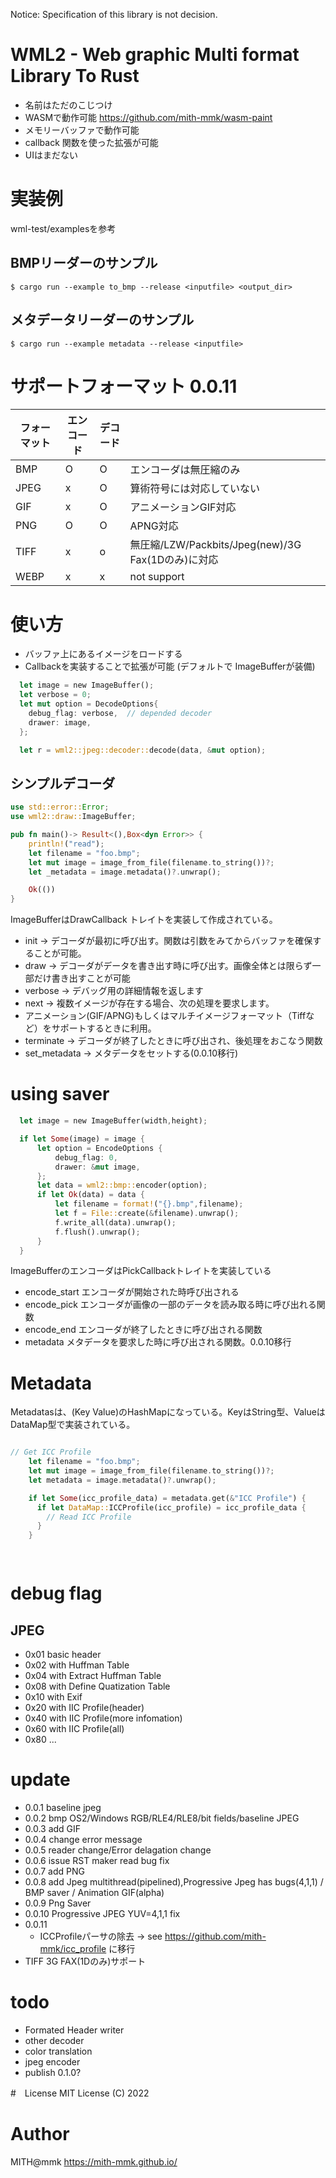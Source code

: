 Notice: Specification of this library is not decision.

# WML2 - Web graphic Multi format Library To Rust
- 名前はただのこじつけ
- WASMで動作可能 https://github.com/mith-mmk/wasm-paint
- メモリーバッファで動作可能
- callback 関数を使った拡張が可能
- UIはまだない

# 実装例
wml-test/examplesを参考

## BMPリーダーのサンプル
```
$ cargo run --example to_bmp --release <inputfile> <output_dir>
```

## メタデータリーダーのサンプル

```
$ cargo run --example metadata --release <inputfile>
```

# サポートフォーマット 0.0.11

|フォーマット|エンコード|デコード|  |
|------|---|---|--|
|BMP|O|O|エンコーダは無圧縮のみ|
|JPEG|x|O|算術符号には対応していない|
|GIF|x|O|アニメーションGIF対応|
|PNG|O|O|APNG対応|
|TIFF|x|o|無圧縮/LZW/Packbits/Jpeg(new)/3G Fax(1Dのみ)に対応|
|WEBP|x|x|not support|

# 使い方
- バッファ上にあるイメージをロードする
- Callbackを実装することで拡張が可能 (デフォルトで ImageBufferが装備)

```rust
  let image = new ImageBuffer();
  let verbose = 0;
  let mut option = DecodeOptions{
    debug_flag: verbose,  // depended decoder
    drawer: image,
  };

  let r = wml2::jpeg::decoder::decode(data, &mut option);
```

## シンプルデコーダ

```rust
use std::error::Error;
use wml2::draw::ImageBuffer;

pub fn main()-> Result<(),Box<dyn Error>> {
    println!("read");
    let filename = "foo.bmp";
    let mut image = image_from_file(filename.to_string())?;
    let _metadata = image.metadata()?.unwrap();

    Ok(())
}


```
 ImageBufferはDrawCallback トレイトを実装して作成されている。

 - init -> デコーダが最初に呼び出す。関数は引数をみてからバッファを確保することが可能。
 - draw -> デコーダがデータを書き出す時に呼び出す。画像全体とは限らず一部だけ書き出すことが可能
 - verbose -> デバッグ用の詳細情報を返します
 - next -> 複数イメージが存在する場合、次の処理を要求します。
  - アニメーション(GIF/APNG)もしくはマルチイメージフォーマット（Tiffなど）をサポートするときに利用。
 - terminate -> デコーダが終了したときに呼び出され、後処理をおこなう関数
 - set_metadata -> メタデータをセットする(0.0.10移行)

# using saver
```rust
  let image = new ImageBuffer(width,height);

  if let Some(image) = image {
      let option = EncodeOptions {
          debug_flag: 0,
          drawer: &mut image,    
      };
      let data = wml2::bmp::encoder(option);
      if let Ok(data) = data {
          let filename = format!("{}.bmp",filename);
          let f = File::create(&filename).unwrap();
          f.write_all(data).unwrap();
          f.flush().unwrap();
      }
  }
```

 ImageBufferのエンコーダはPickCallbackトレイトを実装している
 
- encode_start エンコーダが開始された時呼び出される
- encode_pick  エンコーダが画像の一部のデータを読み取る時に呼び出れる関数
- encode_end   エンコーダが終了したときに呼び出される関数
- metadata メタデータを要求した時に呼び出される関数。0.0.10移行

# Metadata
 Metadatasは、(Key Value)のHashMapになっている。KeyはString型、ValueはDataMap型で実装されている。

```rust

// Get ICC Profile
    let filename = "foo.bmp";
    let mut image = image_from_file(filename.to_string())?;
    let metadata = image.metadata()?.unwrap();

    if let Some(icc_profile_data) = metadata.get(&"ICC Profile") {
      if let DataMap::ICCProfile(icc_profile) = icc_profile_data {
        // Read ICC Profile
      }
    }

  

```

# debug flag
## JPEG
-  0x01 basic header
-  0x02 with Huffman Table
-  0x04 with Extract Huffman Table 
-  0x08 with Define Quatization Table
-  0x10 with Exif
-  0x20 with IIC Profile(header)
-  0x40 with IIC Profile(more infomation)
-  0x60 with IIC Profile(all)
-  0x80 ...
# update
- 0.0.1 baseline jpeg
- 0.0.2 bmp OS2/Windows RGB/RLE4/RLE8/bit fields/baseline JPEG
- 0.0.3 add GIF
- 0.0.4 change error message
- 0.0.5 reader change/Error delagation change
- 0.0.6 issue RST maker read bug fix
- 0.0.7 add PNG
- 0.0.8 add Jpeg multithread(pipelined),Progressive Jpeg has bugs(4,1,1) / BMP saver / Animation GIF(alpha)
- 0.0.9 Png Saver
- 0.0.10 Progressive JPEG YUV=4,1,1 fix
- 0.0.11 
  - ICCProfileパーサの除去 -> see https://github.com/mith-mmk/icc_profile に移行
 - TIFF 3G FAX(1Dのみ)サポート

# todo
- Formated Header writer
- other decoder
- color translation
- jpeg encoder
- publish 0.1.0?

#　License
 MIT License (C) 2022

# Author
 MITH@mmk https://mith-mmk.github.io/